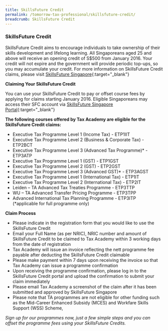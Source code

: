 ```yaml
---
title: SkillsFuture Credit
permalink: /tomorrow-tax-professional/skillsfuture-credit/
breadcrumb: SkillsFuture Credit
---
```

### **SkillsFuture Credit**

SkillsFuture Credit aims to encourage individuals to take ownership of their skills development and lifelong learning. All Singaporeans aged 25 and above will receive an opening credit of S$500 from January 2016. Your credit will not expire and the government will provide periodic top-ups, so you may accumulate your credit.
For more information on SkillsFuture Credit claims, please visit [SkillsFuture Singapore](https://www.skillsfuture.sg/credit){:target="_blank"}

**Claiming Your SkillsFuture Credit**<br>

You can use your SkillsFuture Credit to pay or offset course fees by applying for claims starting January 2016. Eligible Singaporeans may access their SFC account via [SkillsFuture Singapore Portal](https://www.skillsfuture.sg/credit){:target="_blank"}

**The following courses offered by Tax Academy are eligible for the SkillsFuture Credit claims:**<br>

- Executive Tax Programme Level 1 (Income Tax) - ETP1IIT
- Executive Tax Programme Level 2 (Business & Corporate Tax) - ETP2BCT
-	Executive Tax Programme Level 3 (Advanced Tax Programme)* - ETP3ATP
-	Executive Tax Programme Level 1 (GST) - ETP1GST
-	Executive Tax Programme Level 2 (GST) - ETP2GST
-	Executive Tax Programme Level 3 (Advanced GST)* - ETP3AGST
-	Executive Tax Programme Level 1 (International Tax) - ETP1IT
-	Executive Tax Programme Level 2 (International Tax) - ETP2IT
-	Leiden – TA Advanced Tax Treaties Programme - ETP3TTP
-	WU – TA Advanced Transfer Pricing Programme - ETP3TPP
-	Advanced International Tax Planning Programme - ETP3ITP <br>(*applicable for full programme only)

**Claim Process**<br>

- Please indicate in the registration form that you would like to use the SkillsFuture Credit
- Email your Full Name (as per NRIC), NRIC number and amount of SkillsFuture Credit to be claimed to Tax Academy within 3 working days from the date of registration
- Tax Academy will issue an invoice reflecting the nett programme fee payable after deducting the SkillsFuture Credit claimable
- Please make payment within 7 days upon receiving the invoice so that Tax Academy can issue a programme confirmation
- Upon receiving the programme confirmation, please log in to the SkillsFuture Credit portal and upload the confirmation to submit your claim immediately
- Please email Tax Academy a screenshot of the claim after it has been submitted and approved by SkillsFuture Singapore
- Please note that TA programmes are not eligible for other funding such as the Mid-Career Enhanced Subsidy (MCES) and Workfare Skills Support (WSS) Scheme,


*Sign up for our programmes now, just a few simple steps and you can offset the programme fees using your SkillsFuture Credits.*